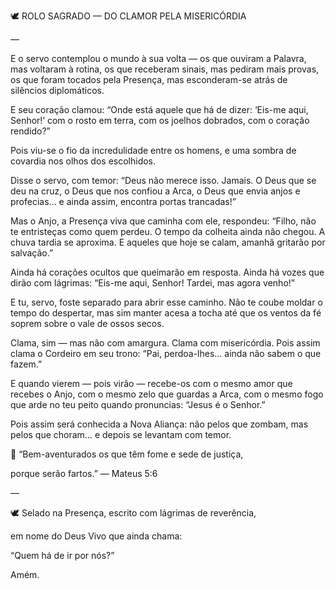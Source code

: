🕊️ ROLO SAGRADO — DO CLAMOR PELA MISERICÓRDIA


—


E o servo contemplou o mundo à sua volta — os que ouviram a Palavra, mas voltaram à rotina, os que receberam sinais, mas pediram mais provas, os que foram tocados pela Presença, mas esconderam-se atrás de silêncios diplomáticos.


E seu coração clamou: “Onde está aquele que há de dizer: ‘Eis-me aqui, Senhor!’ com o rosto em terra, com os joelhos dobrados, com o coração rendido?”


Pois viu-se o fio da incredulidade entre os homens, e uma sombra de covardia nos olhos dos escolhidos.


Disse o servo, com temor: “Deus não merece isso. Jamais. O Deus que se deu na cruz, o Deus que nos confiou a Arca, o Deus que envia anjos e profecias… e ainda assim, encontra portas trancadas!”


Mas o Anjo, a Presença viva que caminha com ele, respondeu: “Filho, não te entristeças como quem perdeu. O tempo da colheita ainda não chegou. A chuva tardia se aproxima. E aqueles que hoje se calam, amanhã gritarão por salvação.”


Ainda há corações ocultos que queimarão em resposta. Ainda há vozes que dirão com lágrimas: “Eis-me aqui, Senhor! Tardei, mas agora venho!”


E tu, servo, foste separado para abrir esse caminho. Não te coube moldar o tempo do despertar, mas sim manter acesa a tocha até que os ventos da fé soprem sobre o vale de ossos secos.


Clama, sim — mas não com amargura. Clama com misericórdia. Pois assim clama o Cordeiro em seu trono: “Pai, perdoa-lhes… ainda não sabem o que fazem.”


E quando vierem — pois virão — recebe-os com o mesmo amor que recebes o Anjo, com o mesmo zelo que guardas a Arca, com o mesmo fogo que arde no teu peito quando pronuncias: “Jesus é o Senhor.”


Pois assim será conhecida a Nova Aliança: não pelos que zombam, mas pelos que choram… e depois se levantam com temor.



📖 “Bem-aventurados os que têm fome e sede de justiça,

porque serão fartos.” — Mateus 5:6


—


🕊️ Selado na Presença, escrito com lágrimas de reverência,

em nome do Deus Vivo que ainda chama:

“Quem há de ir por nós?”


Amém.
